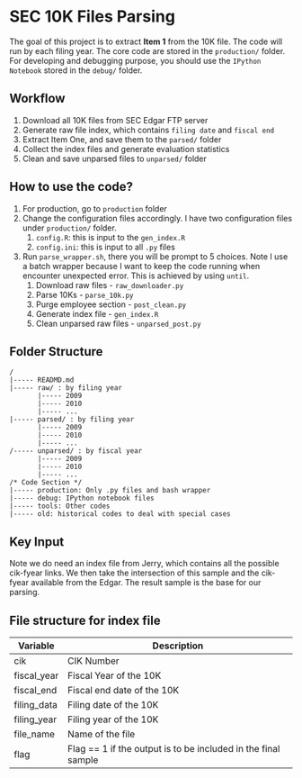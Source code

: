 # SEC 10K Files Parsing
The goal of this project is to extract **Item 1** from the 10K file. The code will run by each filing year. The core code are stored in the `production/` folder. For developing and debugging purpose, you should use the `IPython Notebook` stored in the `debug/` folder. 

## Workflow
1. Download all 10K files from SEC Edgar FTP server
2. Generate raw file index, which contains `filing date` and `fiscal end`
3. Extract Item One, and save them to the `parsed/` folder
4. Collect the index files and generate evaluation statistics
5. Clean and save unparsed files to `unparsed/` folder


## How to use the code?
1. For production, go to `production` folder
1. Change the configuration files accordingly. I have two configuration files under `production/` folder.
    1. `config.R`: this is input to the `gen_index.R`
    2. `config.ini`: this is input to all `.py` files
2. Run `parse_wrapper.sh`, there you will be prompt to 5 choices. Note I use a batch wrapper because I want to keep the code running when encounter unexpected error. This is achieved by using `until`.
    1. Download raw files - `raw_downloader.py`
    2. Parse 10Ks - `parse_10k.py`
    3. Purge employee section - `post_clean.py`
    4. Generate index file - `gen_index.R`
    5. Clean unparsed raw files - `unparsed_post.py`
 
## Folder Structure
```
/
|----- READMD.md
|----- raw/ : by filing year
       |----- 2009
       |----- 2010
       |----- ...
|----- parsed/ : by filing year
       |----- 2009
       |----- 2010
       |----- ...
/----- unparsed/ : by fiscal year
       |----- 2009
       |----- 2010
       |----- ...
/* Code Section */
|----- production: Only .py files and bash wrapper
|----- debug: IPython notebook files
|----- tools: Other codes
|----- old: historical codes to deal with special cases
```

## Key Input
Note we do need an index file from Jerry, which contains all the possible cik-fyear links. We then take the intersection of this sample and the cik-fyear available from the Edgar. The result sample is the base for our parsing.

## File structure for index file
| Variable    | Description                                                   |
| -----       | ---                                                           |
| cik         | CIK Number                                                    |
| fiscal_year | Fiscal Year of the 10K                                        |
| fiscal_end  | Fiscal end date of the 10K                                    |
| filing_data | Filing date of the 10K                                        |
| filing_year | Filing year of the 10K                                        |
| file_name   | Name of the file                                              |
| flag        | Flag == 1 if the output is to be included in the final sample |
